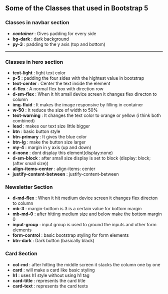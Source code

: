 
## Some of the Classes that used in Bootstrap 5

### Classes in navbar section
- ***container*** : Gives padding for every side
- **bg-dark** : dark background
- **py-3** : padding to the y axis (top and bottom)

---

### Classes in hero section
- **text-light** : light text color
- **p-5** : padding the four sides with the hightest value in bootstrap
- **text-center** : Center the text inside the element
- **d-flex** : A normal flex box with direction row
- **d-sm-flex** : When it hit small device screen it changes flex directon to column
- **img-fluid** : It makes the image responsive by filling in container
- **w-50** : It reduce the size of width to 50%
- **text-warning** : It changes the text color to orange or yellow (i think both combined)
- **lead** : makes our text size little bigger
- **btn** : basic button style
- **btn-primary** : It gives the blue color
- **btn-lg** : make the button size larger
- **my-4** : margin in y axis (up and down)
- **d-none** : dont display this element(display:none)
- **d-sm-block** : after small size display is set to block (display: block; (after small size))
- **align-items-center** : align-items: center
- **justify-content-between** : justify-content-between

### Newsletter Section

- **d-md-flex** : When it hit medium device screen it changes flex directon to column
- **mb-3** : margin-bottom is 3 is a certain value for bottom margin
- **mb-md-0** : after hitting medium size and below make the bottom margin 0
- **input-group** : input group is used to ground the inputs and other form elements
- **form-control** : basic bootstrap styling for form elements
- **btn-dark** : Dark button (basically black)

### Card Section

- **col-md** : after hitting the middle screen it stacks the column one by one
- **card** : will make a card like basic styling
- **h1** : uses h1 style without using h1 tag
- **card-title** : represents the card title
- **card-text** : represents the card texts

